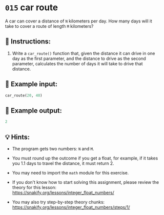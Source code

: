 # `015` car route

A car can cover a distance of `N` kilometers per day. How many days will it take to cover a route of length `M` kilometers?

## 📝 Instructions:

1. Write a `car_route()` function that, given the distance it can drive in one day as the first parameter, and the distance to drive as the second parameter, calculates the number of days it will take to drive that distance.

## 📎 Example input:

```py
car_route(20, 40)
```

## 📎 Example output:

```py
2
```

## 💡 Hints:

+ The program gets two numbers: `N` and `M`.

+ You must round up the outcome if you get a float, for example, if it takes you 1.1 days to travel the distance, it must return 2.

+ You may need to import the `math` module for this exercise.

+ If you don't know how to start solving this assignment, please review the theory for this lesson: https://snakify.org/lessons/integer_float_numbers/

+ You may also try step-by-step theory chunks: https://snakify.org/lessons/integer_float_numbers/steps/1/
